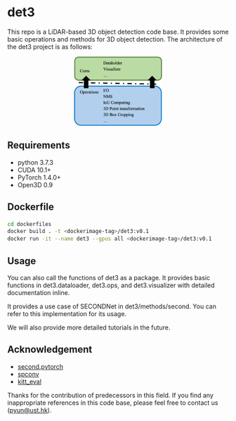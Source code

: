 # det3

This repo is a LiDAR-based 3D object detection code base.
It provides some basic operations and methods for 3D object detection.
The architecture of the det3 project is as follows:

<p align="center">
<img src="./figure/det3_v0.1_arch.png"alt="drawing" width="200"/>
</p>

## Requirements

- python 3.7.3
- CUDA 10.1+
- PyTorch 1.4.0+
- Open3D 0.9

## Dockerfile

```sh
cd dockerfiles
docker build . -t <dockerimage-tag>/det3:v0.1
docker run -it --name det3 --gpus all <dockerimage-tag>/det3:v0.1
```

## Usage

You can also call the functions of det3 as a package. It provides basic functions in det3.dataloader, det3.ops, and det3.visualizer
with detailed documentation inline.

It provides a use case of SECONDNet in det3/methods/second. You can refer to this implementation for its usage.

We will also provide more detailed tutorials in the future.

## Acknowledgement

- [second.pytorch](https://github.com/traveller59/second.pytorch)
- [spconv](https://github.com/traveller59/spconv)
- [kitt_eval](https://github.com/prclibo/kitti_eval)

Thanks for the contribution of predecessors in this field.
If you find any inappropriate references in this code base,
please feel free to contact us (pyun@ust.hk).
